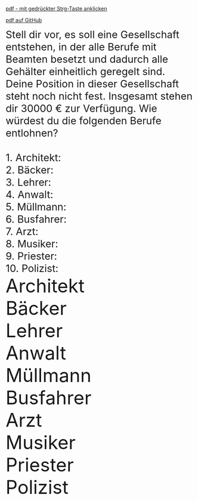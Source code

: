 [pdf - mit gedrückter Strg-Taste anklicken](HOs/HO_Rawls_4SpS.pdf)

[pdf auf GitHub](https://github.com/DorKeinath/Ethik-Kurs/blob/master/HOs/HO_Rawls_4SpS.pdf)

<div style="font-size : 27px">
Stell dir vor, es soll eine Gesellschaft entstehen, in der alle Berufe mit Beamten besetzt und dadurch alle Gehälter einheitlich geregelt sind. Deine Position in dieser Gesellschaft steht noch nicht fest. Insgesamt stehen dir 30000 € zur Verfügung. Wie würdest du die folgenden Berufe entlohnen? <br><br>

<div style="font-size : 27px">
1. Architekt:<br>
2. Bäcker:<br>
3. Lehrer:<br>
4. Anwalt:<br>
5. Müllmann:<br>
6. Busfahrer:<br>
7. Arzt:<br>
8. Musiker:<br>
9. Priester:<br>
10. Polizist:
</div>

<div class="page-break"></div>

<div style="font-size : 50px">
Architekt <br>
Bäcker <br>
Lehrer <br>
Anwalt <br>
Müllmann <br>
Busfahrer <br>
Arzt <br>
Musiker <br>
Priester <br>
Polizist <br>
</div>
